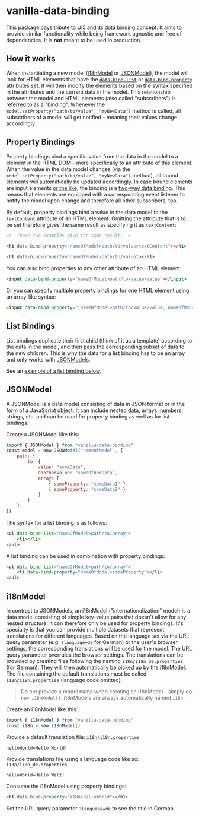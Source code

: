 # vanilla-data-binding

This package pays tribute to [UI5](https://ui5.sap.com/) and its [data binding](https://ui5.sap.com/#/topic/68b9644a253741e8a4b9e4279a35c247) concept. It aims to provide similar functionality while being framework agnostic and free of dependencies. It is **not** meant to be used in production.

## How it works

When instantiating a new model ([i18nModel](#i18nmodel) or [JSONModel](#jsonmodel)), the model will look for HTML elements that have the  [`data-bind-list`](#list-bindings) or [`data-bind-property`](#property-bindings) attributes set. It will then modify the elements based on the syntax specified in the attributes and the current data in the model. This relationship between the model and HTML elements (also called "subscribers") is referred to as a "binding". Whenever the `model.setProperty("path/to/value", "myNewData")` method is called, all subscribers of a model will get notified - meaning their values change accordingly.

## Property Bindings

Property bindings bind a specific value from the data in the model to a element in the HTML DOM - more specifically to an attribute of this element. When the value in the data model changes (via the `model.setProperty("path/to/value", "myNewData")` method), all bound elements will automatically be updated accordingly. In case bound elements are input elements [or the like](/src/index.ts#L114), the binding is a [two-way data binding](https://sapui5.hana.ondemand.com/sdk/#/topic/c72b922fdb59422496661000165d7ff1). This means that elements are equipped with a corresponding event listener to notify the model upon change and therefore all other subscribers, too.

By default, property bindings bind a value in the data model to the `textContent` attribute of an HTML element. Omitting the attribute that is to be set therefore gives the same result as specifying it as `textContent`:
```html
<!--These two examples give the same result:-->

<h1 data-bind-property="nameOfModel>path/to/value>textContent"></h1>

<h1 data-bind-property="nameOfModel>path/to/value"></h1>
```

You can also bind properties to any other attribute of an HTML element:
```html
<input data-bind-property="nameOfModel>path/to/value>value"></input>
```

Or you can specify multiple property bindings for one HTML element using an array-like syntax:
```html
<input data-bind-property="[nameOfModel>path/to/value>value, nameOfModel>path/to/anotherValue>placeholder]"></input>
```

## List Bindings

List bindings duplicate their first child (think of it as a template) according to the data in the model, and then pass the corresponding subset of data to the new children. This is why the data for a list binding has to be an array and only works with [JSONModels](#jsonmodel).

See an [example of a list binding below](#jsonmodel).

## JSONModel

A JSONModel is a data model consisting of data in JSON format or in the form of a JavaScript object. It can include nested data, arrays, numbers, strings, etc. and can be used for property binding as well as for list bindings.

Create a JSONModel like this:
```javascript
import { JSONModel } from "vanilla-data-binding"
const model = new JSONModel("nameOfModel", {
    path: {
        to: {
            value: "someData",
            anotherValue: "someOtherData",
            array: [
                { someProperty: "someData1" },
                { someProperty: "someData2" }
            ]
        }
    }
})
```

The syntax for a list binding is as follows:
```html
<ul data-bind-list="nameOfModel>path/to/array">
    <li></li>
</ul>
```

A list binding can be used in combination with property bindings:
```html
<ul data-bind-list="nameOfModel>path/to/array">
    <li data-bind-property="nameOfModel>someProperty"></li>
</ul>
```

## i18nModel

In contrast to JSONModels, an i18nModel ("internationalization" model) is a data model consisting of simple key-value pairs that doesn't allow for any nested structure. It can therefore only be used for property bindings. It's specialty is that you can provide multiple datasets that represent translations for different languages. Based on the language set via the URL query parameter (e.g. `?language=de` for German) or the user's browser settings, the corresponding translations will be used for the model. The URL query parameter overrules the browser settings. The translations can be provided by creating files following the naming `i18n/i18n_de.properties` (for German). They will then automatically be picked up by the i18nModel. The file containing the default translations must be called `i18n/i18n.properties` (language code omitted).

> Do not provide a model name when creating an i18nModel - simply do `new i18nModel()`. i18nModels are always automatically named `i18n`.

Create an i18nModel like this:
```javascript
import { i18nModel } from "vanilla-data-binding"
const i18n = new i18nModel()
```

Provide a default translation file:
`i18n/i18n.properties`
```properties
helloWorld=Hello World!
```

Provide translations file using a language code like so:
`i18n/i18n_de.properties`
```properties
helloWorld=Hallo Welt!
```

Consume the i18nModel using property bindings:
```html
<h1 data-bind-property="i18n>helloWorld"></h1>
```

Set the URL query parameter `?language=de` to see the title in German.